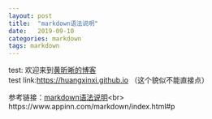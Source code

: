 ```yaml
---
layout: post
title:  "markdown语法说明"
date:   2019-09-10
categories: markdown
tags: markdown
---
```


test:
欢迎来到[黄昕晰的博客](https://huangxinxi.github.io "黄昕晰的博客")  <br>
test link:https://huangxinxi.github.io （这个貌似不能直接点）

参考链接：[markdown语法说明](https://www.appinn.com/markdown/index.html#p"markdown语法说明")<br>
https://www.appinn.com/markdown/index.html#p